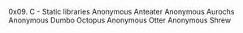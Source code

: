 0x09. C - Static libraries
Anonymous Anteater
Anonymous Aurochs
Anonymous Dumbo Octopus
Anonymous Otter
Anonymous Shrew
